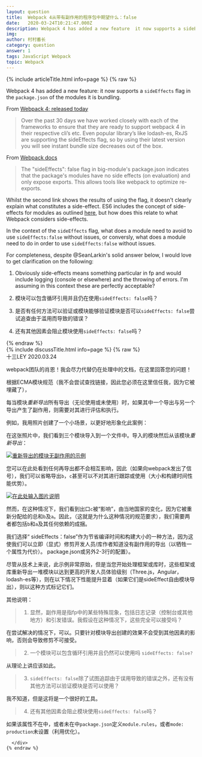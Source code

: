 ```yaml
---
layout: question
title:  Webpack 4从带有副作用的程序包中期望什么：false
date:   2020-03-24T10:21:47.000Z
description: Webpack 4 has added a new feature  it now supports a sideEffects flag in the ...
img: 
author: 村村番长
category: question
answer: 1
tags: JavaScript Webpack
topic: Webpack
---
```

<div class="article-root">
  <div class="article">
    {% include articleTitle.html info=page %}
    {% raw %}
    <div class="article-content"><p>Webpack 4 has added a new feature: it now supports a <code>sideEffects</code> flag in the <code>package.json</code> of the modules it is bundling. </p>

<p>From <a href="https://medium.com/webpack/webpack-4-released-today-6cdb994702d4" rel="noreferrer">Webpack 4: released today</a></p>

<blockquote>
  <p>Over the past 30 days we have worked closely with each of the frameworks to ensure that they are ready to support webpack 4 in their respective cli’s etc. Even popular library’s like lodash-es, RxJS are supporting the sideEffects flag, so by using their latest version you will see instant bundle size decreases out of the box.</p>
</blockquote>

<p>From <a href="https://github.com/webpack/webpack/blob/0b13cf19a19fd64d176c77aecbbf00ec57966276/examples/side-effects/README.md" rel="noreferrer">Webpack docs</a></p>

<blockquote>
  <p>The "sideEffects": false flag in big-module's package.json indicates that the package's modules have no side effects (on evaluation) and only expose exports. This allows tools like webpack to optimize re-exports.</p>
</blockquote>

<p>Whilst the second link shows the results of using the flag, it doesn't clearly explain what constitutes a side-effect. ES6 includes the concept of side-effects for modules as outlined <a href="https://stackoverflow.com/questions/41127479/es6-import-for-side-effects-meaning">here</a>, but how does this relate to what Webpack considers side-effects.</p>

<p>In the context of the <code>sideEffects</code> flag, what does a module need to avoid to use <code>sideEffects:false</code> without issues, or conversly, what does a module need to do in order to use <code>sideEffects:false</code> without issues.</p>

<p>For completeness, despite @SeanLarkin's solid answer below, I would love to get clarification on the following:</p>

<ol>
<li><p>Obviously side-effects means something particular in fp and would include logging (console or elsewhere) and the throwing of errors. I'm assuming in this context these are perfectly acceptable?</p></li>
<li><p><font style="vertical-align: inherit;"><font style="vertical-align: inherit;">模块可以包含循环引用并且仍在使用</font></font><code>sideEffects: false</code><font style="vertical-align: inherit;"><font style="vertical-align: inherit;">吗？</font></font></p></li>
<li><p><font style="vertical-align: inherit;"><font style="vertical-align: inherit;">是否有任何方法可以验证或模块能够验证模块是否可以</font></font><code>sideEffects: false</code><font style="vertical-align: inherit;"><font style="vertical-align: inherit;">尝试追查由于滥用而导致的错误？</font></font></p></li>
<li><p><font style="vertical-align: inherit;"><font style="vertical-align: inherit;">还有其他因素会阻止模块使用</font></font><code>sideEffects: false</code><font style="vertical-align: inherit;"><font style="vertical-align: inherit;">吗？</font></font></p></li>
</ol></div>
    {% endraw %}
  </div>

  <div class="discuss-wrapper">
    {% include discussTitle.html info=page %}
    {% raw %}
    <div class="discuss-item">
        <div class="discuss-parent">
          <div class="discuss-meta">
            <span class="discuss-user">十三LEY</span>
            <span class="discuss-time">2020.03.24</span>
          </div>
          <div class="discuss-comment"><p><font style="vertical-align: inherit;"><font style="vertical-align: inherit;">webpack团队的肖恩！</font><font style="vertical-align: inherit;">我会尽力代替仍在处理中的文档，在这里回答您的问题！</font></font></p>

<p><font style="vertical-align: inherit;"><font style="vertical-align: inherit;">根据ECMA模块规范（我不会尝试查找链接，因此您必须在这里信任我，因为它被埋藏了）， </font></font></p>

<p><font style="vertical-align: inherit;"><font style="vertical-align: inherit;">每当模块</font></font><em><font style="vertical-align: inherit;"><font style="vertical-align: inherit;">重新导出</font></font></em><font style="vertical-align: inherit;"><font style="vertical-align: inherit;">所有导出（无论使用或未使用）时，如果其中一个导出与另一个导出产生了副作用，则需要对其进行评估和执行。</font></font></p>

<p><font style="vertical-align: inherit;"><font style="vertical-align: inherit;">例如，我用照片创建了一个小场景，以更好地形象化此案例： </font></font></p>

<p><font style="vertical-align: inherit;"><font style="vertical-align: inherit;">在这张照片中，我们看到三个模块导入到一个文件中。</font><font style="vertical-align: inherit;">导入的模块然后</font><font style="vertical-align: inherit;">从该模块</font></font><em><font style="vertical-align: inherit;"><font style="vertical-align: inherit;">重新导出</font></font></em><font style="vertical-align: inherit;"><font style="vertical-align: inherit;">：</font></font></p>

<p><a href="https://i.stack.imgur.com/Iqnqg.png" rel="noreferrer"><img src="https://i.stack.imgur.com/Iqnqg.png" alt="重新导出的模块无副作用的示例"></a></p>

<p><font style="vertical-align: inherit;"><font style="vertical-align: inherit;">您可以在此处看到任何再导出都不会相互影响，因此（如果向webpack发出了信号），我们可以省略导出</font></font><code>b</code><font style="vertical-align: inherit;"><font style="vertical-align: inherit;">，</font></font><code>c</code><font style="vertical-align: inherit;"><font style="vertical-align: inherit;">甚至可以不对其进行跟踪或使用（大小和构建时间性能优势）。</font></font></p>

<p><a href="https://i.stack.imgur.com/gOoAt.png" rel="noreferrer"><img src="https://i.stack.imgur.com/gOoAt.png" alt="在此处输入图片说明"></a></p>

<p><font style="vertical-align: inherit;"><font style="vertical-align: inherit;">然而，在这种情况下，我们看到出口</font></font><code>c</code><font style="vertical-align: inherit;"><font style="vertical-align: inherit;">被“影响”，由当地国家的变化，因为它被重新分配给的总和</font></font><code>b</code><font style="vertical-align: inherit;"><font style="vertical-align: inherit;">及</font></font><code>a</code><font style="vertical-align: inherit;"><font style="vertical-align: inherit;">。</font><font style="vertical-align: inherit;">因此，（这就是为什么这种情况的规范要求），我们需要两者都包括</font></font><code>b</code><font style="vertical-align: inherit;"><font style="vertical-align: inherit;">和</font></font><code>a</code><font style="vertical-align: inherit;"><font style="vertical-align: inherit;">及其任何依赖的成捆。</font></font></p>

<p><font style="vertical-align: inherit;"><font style="vertical-align: inherit;">我们选择“ sideEffects：false”作为节省编译时间和构建大小的一种方法，因为这使我们可以立即（显式）修剪开发人员/库作者知道没有副作用的导出（以牺牲一个属性为代价）。 package.json或另外2-3行的配置）。 </font></font></p>

<p><font style="vertical-align: inherit;"><font style="vertical-align: inherit;">尽管从技术上来说，此示例非常原始，但是当您开始处理框架或库时，这些框架或库重新导出一堆模块以达到更高的开发人员体验级别（Three.js，Angular，lodash-es等），则在以下情况下性能提升显着（如果它们是sideEffect自由模块导出），则以这种方式标记它们。 </font></font></p>

<p><font style="vertical-align: inherit;"><font style="vertical-align: inherit;">其他说明：</font></font></p>

<blockquote>
  <ol>
  <li><font style="vertical-align: inherit;"><font style="vertical-align: inherit;">显然，副作用是指fp中的某些特殊现象，包括日志记录（控制台或其他地方）和引发错误。</font><font style="vertical-align: inherit;">我假设在这种情况下，这些完全可以接受吗？</font></font></li>
  </ol>
</blockquote>

<p><font style="vertical-align: inherit;"><font style="vertical-align: inherit;">在尝试解决的情况下，可以。</font><font style="vertical-align: inherit;">只要针对模块导出创建的效果不会受到其他因素的影响，否则会导致修剪不可接受。</font></font></p>

<blockquote>
  <ol start="2">
  <li><font style="vertical-align: inherit;"><font style="vertical-align: inherit;">一个模块可以包含循环引用并且仍然可以使用吗 </font></font><code>sideEffects: false?</code></li>
  </ol>
</blockquote>

<p><font style="vertical-align: inherit;"><font style="vertical-align: inherit;">从理论上讲应该如此。</font></font></p>

<blockquote>
  <ol start="3">
  <li><font style="vertical-align: inherit;"></font><code>sideEffects: false</code><font style="vertical-align: inherit;"><font style="vertical-align: inherit;">除了试图追踪由于误用导致的错误之外</font><font style="vertical-align: inherit;">，还有没有其他方法可以验证模块是否可以使用</font><font style="vertical-align: inherit;">？</font></font></li>
  </ol>
</blockquote>

<p><font style="vertical-align: inherit;"><font style="vertical-align: inherit;">我不知道，但是这将是一个很好的工具。</font></font></p>

<blockquote>
  <ol start="4">
  <li><font style="vertical-align: inherit;"><font style="vertical-align: inherit;">还有其他因素会阻止模块使用</font></font><code>sideEffects: false</code><font style="vertical-align: inherit;"><font style="vertical-align: inherit;">吗？</font></font></li>
  </ol>
</blockquote>

<p><font style="vertical-align: inherit;"><font style="vertical-align: inherit;">如果该属性不在中</font><font style="vertical-align: inherit;">，或者</font><font style="vertical-align: inherit;">未在中</font></font><code>package.json</code><font style="vertical-align: inherit;"><font style="vertical-align: inherit;">定义</font></font><code>module.rules</code><font style="vertical-align: inherit;"><font style="vertical-align: inherit;">，或者</font></font><code>mode: production</code><font style="vertical-align: inherit;"><font style="vertical-align: inherit;">未设置（利用优化）。</font></font></p></div>
        </div>
        
      </div>
    {% endraw %}
  </div>
<div>
